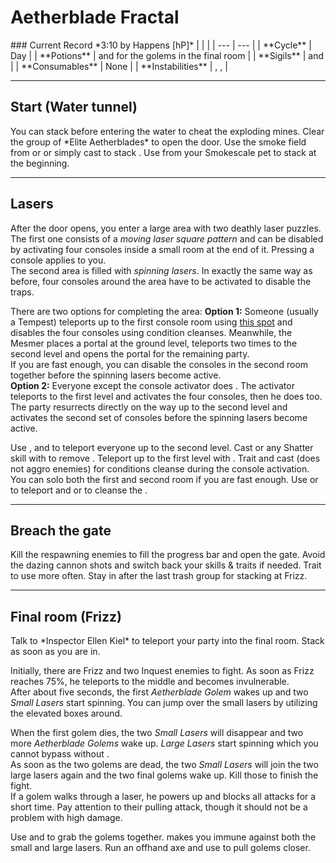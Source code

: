 # Aetherblade Fractal
<Grid>
<Column>
    ### Current Record *3:10 by Happens [hP]*
    <Youtube id="VkfhMuvB4a0"/>
</Column>
  
<Column>    
    | | |
    | --- | --- |
    | **Cycle** | Day |
    | **Potions** | <Item id="50082"/> and <Item id="8887"/> for the golems in the final room |
    | **Sigils** | <Item id="24615"/> and <Item id="24868"/> |
    | **Consumables** | None |
    | **Instabilities** | <Instability name="Adrenaline Rush"/>, <Instability name="Mists Convergence"/>, <Instability name="Social Awkwardness"/> |
</Column>
</Grid>

---

## Start (Water tunnel)
<Grid>
<Column>
You can stack <Effect name="stealth"/> before entering the water to cheat the exploding mines.    
Clear the group of *Elite Aetherblades* to open the door.
</Column>

<Column>
<Tips>
    <Tip specialization="thief">Use the smoke field from <Skill id="13113"/> or <Skill id="14184"/> or simply cast <Skill id="13117"/> to stack <Effect name="stealth"/>.</Tip>
    <Tip specialization="ranger">Use <Skill id="31568"/> from your Smokescale pet to stack <Effect name="stealth"/> at the beginning.</Tip>
</Tips>
</Column>
</Grid>

---

## Lasers
After the door opens, you enter a large area with two deathly laser puzzles.    
The first one consists of a *moving laser square pattern* and can be disabled by activating four consoles inside a small room at the end of it. Pressing a console applies <Condition name="immobile"/> to you.    
The second area is filled with *spinning lasers*. In exactly the same way as before, four consoles around the area have to be activated to disable the traps.

There are two options for completing the area:
**Option 1:** Someone (usually a Tempest) teleports up to the first console room using <a href="/_/img/fractals/aetherblade-1.jpg">this spot</a> and disables the four consoles using condition cleanses. Meanwhile, the Mesmer places a portal at the ground level, teleports two times to the second level and opens the portal for the remaining party.    
If you are fast enough, you can disable the consoles in the second room together before the spinning lasers become active.    
**Option 2:** Everyone except the console activator does <Command name="gg"/>. The activator teleports to the first level and activates the four consoles, then he does <Command name="gg"/> too. The party resurrects directly on the way up to the second level and activates the second set of consoles before the spinning lasers become active.

<Tips>
    <Tip specialization="mesmer">Use <Skill id="29578"/>, <Skill id="10200"/> and <Skill id="10197"/> to teleport everyone up to the second level. Cast <Skill id="30305"/> or any Shatter skill with <Trait id="740"/> to remove <Condition name="immobile"/>.</Tip>
    <Tip specialization="tempest">Teleport up to the first level with <Skill id="5536"/>. Trait <Trait id="2033"/> and cast <Skill id="29415"/> (does not aggro enemies) for conditions cleanse during the console activation.</Tip>
    <Tip specialization="daredevil">You can solo both the first and second room if you are fast enough. Use <Skill id="13002"/> or <Skill id="13025"/> to teleport and <Trait id="1964"/> or <Skill id="13062"/> to cleanse the <Condition name="immobile"/>.</Tip>
</Tips>

---

## Breach the gate
<Grid>
<Column>
Kill the respawning enemies to fill the progress bar and open the gate. Avoid the dazing cannon shots and switch back your skills & traits if needed.
</Column>

<Column>
<Tips>
    <Tip specialization="mesmer">Trait <Trait id="751"/> to use <Skill id="10363"/> more often.</Tip>
    <Tip specialization="elementalist">Stay in <Skill id="5492"/> after the last trash group for <Boon name="might"/> stacking at Frizz.</Tip>
</Tips>
</Column>
</Grid>

--- 

## Final room (Frizz)
<Grid>
<Column>
Talk to *Inspector Ellen Kiel* to teleport your party into the final room. Stack <Boon name="might"/> as soon as you are in.

Initially, there are Frizz and two Inquest enemies to fight. As soon as Frizz reaches 75%, he teleports to the middle and becomes invulnerable.    
After about five seconds, the first *Aetherblade Golem* wakes up and two *Small Lasers* start spinning. You can jump over the small lasers by utilizing the elevated boxes around.

When the first golem dies, the two *Small Lasers* will disappear and two more *Aetherblade Golems* wake up. *Large Lasers* start spinning which you cannot bypass without <Effect name="invulnerability"/>.    
As soon as the two golems are dead, the two *Small Lasers* will join the two large lasers again and the two final golems wake up. Kill those to finish the fight.    
If a golem walks through a laser, he powers up and blocks all attacks for a short time. Pay attention to their pulling attack, though it should not be a problem with high damage.
</Column>

<Column>
<Tips>
    <Tip specialization="mesmer">Use <Skill id="10363"/> and <Skill id="30359"/> to grab the golems together. <Skill id="10192"/> makes you immune against both the small and large lasers.</Tip>
    <Tip specialization="ranger">Run an offhand axe and use <Skill id="12638"/> to pull golems closer.</Tip>
</Tips>
</Column>
</Grid>
